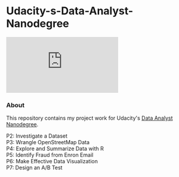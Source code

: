 # Udacity-s-Data-Analyst-Nanodegree


![certificate.pdf](https://github.com/tcook1/Udacity-s-Data-Analyst-Nanodegree/files/908712/certificate.pdf)

### About
This repository contains my project work for Udacity's [Data Analyst Nanodegree](https://www.udacity.com/course/data-analyst-nanodegree--nd002).

P2: Investigate a Dataset<br>
P3: Wrangle OpenStreetMap Data<br>
P4: Explore and Summarize Data with R<br>
P5: Identify Fraud from Enron Email<br>
P6: Make Effective Data Visualization <br>
P7: Design an A/B Test

